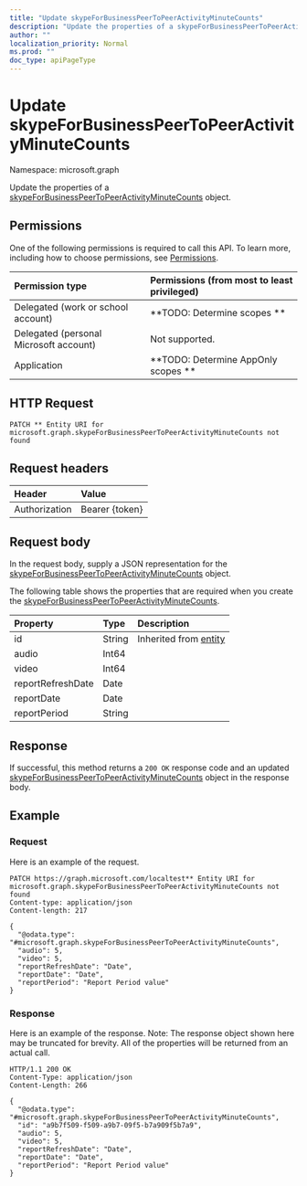 ```yaml
---
title: "Update skypeForBusinessPeerToPeerActivityMinuteCounts"
description: "Update the properties of a skypeForBusinessPeerToPeerActivityMinuteCounts object."
author: ""
localization_priority: Normal
ms.prod: ""
doc_type: apiPageType
---
```


# Update skypeForBusinessPeerToPeerActivityMinuteCounts

Namespace: microsoft.graph

Update the properties of a [skypeForBusinessPeerToPeerActivityMinuteCounts](../resources/skypeforbusinesspeertopeeractivityminutecounts.md) object.

## Permissions
One of the following permissions is required to call this API. To learn more, including how to choose permissions, see [Permissions](/concepts/permissions-reference.md).

|Permission type|Permissions (from most to least privileged)|
|:---|:---|
|Delegated (work or school account)|**TODO: Determine scopes **|
|Delegated (personal Microsoft account)|Not supported.|
|Application|**TODO: Determine AppOnly scopes **|

## HTTP Request
<!-- {
  "blockType": "ignored"
}
-->
``` http
PATCH ** Entity URI for microsoft.graph.skypeForBusinessPeerToPeerActivityMinuteCounts not found
```

## Request headers
|Header|Value|
|:---|:---|
|Authorization|Bearer {token}|

## Request body
In the request body, supply a JSON representation for the [skypeForBusinessPeerToPeerActivityMinuteCounts](../resources/skypeforbusinesspeertopeeractivityminutecounts.md) object.

The following table shows the properties that are required when you create the [skypeForBusinessPeerToPeerActivityMinuteCounts](../resources/skypeforbusinesspeertopeeractivityminutecounts.md).

|Property|Type|Description|
|:---|:---|:---|
|id|String| Inherited from [entity](../resources/entity.md)|
|audio|Int64||
|video|Int64||
|reportRefreshDate|Date||
|reportDate|Date||
|reportPeriod|String||



## Response
If successful, this method returns a `200 OK` response code and an updated [skypeForBusinessPeerToPeerActivityMinuteCounts](../resources/skypeforbusinesspeertopeeractivityminutecounts.md) object in the response body.

## Example

### Request
Here is an example of the request.
<!-- {
  "blockType": "request",
  "name": "update_skypeforbusinesspeertopeeractivityminutecounts"
}
-->
``` http
PATCH https://graph.microsoft.com/localtest** Entity URI for microsoft.graph.skypeForBusinessPeerToPeerActivityMinuteCounts not found
Content-type: application/json
Content-length: 217

{
  "@odata.type": "#microsoft.graph.skypeForBusinessPeerToPeerActivityMinuteCounts",
  "audio": 5,
  "video": 5,
  "reportRefreshDate": "Date",
  "reportDate": "Date",
  "reportPeriod": "Report Period value"
}
```

### Response
Here is an example of the response. Note: The response object shown here may be truncated for brevity. All of the properties will be returned from an actual call.
<!-- {
  "blockType": "response",
  "truncated": true
}
-->
``` http
HTTP/1.1 200 OK
Content-Type: application/json
Content-Length: 266

{
  "@odata.type": "#microsoft.graph.skypeForBusinessPeerToPeerActivityMinuteCounts",
  "id": "a9b7f509-f509-a9b7-09f5-b7a909f5b7a9",
  "audio": 5,
  "video": 5,
  "reportRefreshDate": "Date",
  "reportDate": "Date",
  "reportPeriod": "Report Period value"
}
```

